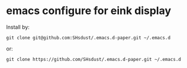 # emacs configure for eink display

Install by:
```
git clone git@github.com:SHsdust/.emacs.d-paper.git ~/.emacs.d
```
or:
```
git clone https://github.com/SHsdust/.emacs.d-paper.git ~/.emacs.d
